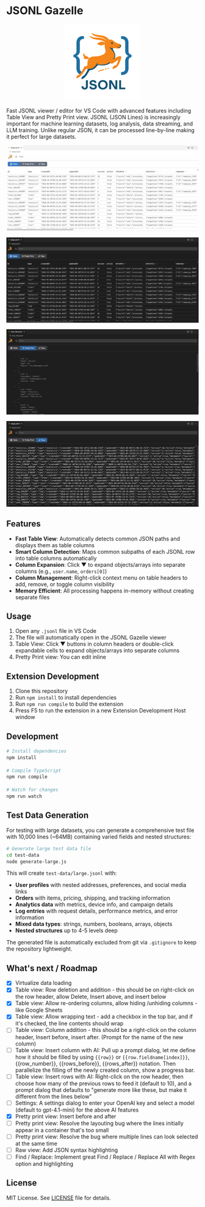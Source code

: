 # JSONL Gazelle

<div align="center">
  <img src="jsonl-gazelle.png" alt="JSONL Gazelle" width="200">
</div>

Fast JSONL viewer / editor for VS Code with advanced features including Table View and Pretty Print view. JSONL (JSON Lines) is increasingly important for machine learning datasets, log analysis, data streaming, and LLM training. Unlike regular JSON, it can be processed line-by-line making it perfect for large datasets.

![JSONL Gazelle Screenshot - Light Theme - Table View](jsonl-gazelle-screenshot.jpg)

![JSONL Gazelle Screenshot - Dark Theme - Table View](jsonl-gazelle-screenshot2.jpg)

![JSONL Gazelle Screenshot - Pretty Print View](jsonl-gazelle-screenshot3.jpg)

![JSONL Gazelle Screenshot - Raw View](jsonl-gazelle-screenshot4.jpg)

## Features

- **Fast Table View**: Automatically detects common JSON paths and displays them as table columns
- **Smart Column Detection**: Maps common subpaths of each JSONL row into table columns automatically
- **Column Expansion**: Click ▼ to expand objects/arrays into separate columns (e.g., `user.name`, `orders[0]`)
- **Column Management**: Right-click context menu on table headers to add, remove, or toggle column visibility
- **Memory Efficient**: All processing happens in-memory without creating separate files

## Usage

1. Open any `.jsonl` file in VS Code
2. The file will automatically open in the JSONL Gazelle viewer
4. Table View: Click ▼ buttons in column headers or double-click expandable cells to expand objects/arrays into separate columns
5. Pretty Print view: You can edit inline

## Extension Development

1. Clone this repository
2. Run `npm install` to install dependencies
3. Run `npm run compile` to build the extension
4. Press F5 to run the extension in a new Extension Development Host window

## Development

```bash
# Install dependencies
npm install

# Compile TypeScript
npm run compile

# Watch for changes
npm run watch
```

## Test Data Generation

For testing with large datasets, you can generate a comprehensive test file with 10,000 lines (~64MB) containing varied fields and nested structures:

```bash
# Generate large test data file
cd test-data
node generate-large.js
```

This will create `test-data/large.jsonl` with:
- **User profiles** with nested addresses, preferences, and social media links
- **Orders** with items, pricing, shipping, and tracking information  
- **Analytics data** with metrics, device info, and campaign details
- **Log entries** with request details, performance metrics, and error information
- **Mixed data types**: strings, numbers, booleans, arrays, objects
- **Nested structures** up to 4-5 levels deep

The generated file is automatically excluded from git via `.gitignore` to keep the repository lightweight.

## What's next / Roadmap
- [X] Virtualize data loading
- [X] Table view: Row deletion and addition - this should be on right-click on the row header, allow Delete, Insert above, and insert below
- [X] Table view: Allow re-ordering columns, allow hiding /unhiding columns - like Google Sheets
- [X] Table view: Allow wrapping text - add a checkbox in the top bar, and if it's checked, the line contents should wrap
- [ ] Table view: Column addition - this should be a right-click on the column header, Insert before, insert after. (Prompt for the name of the new column) 
- [ ] Table view: Insert column with AI: Pull up a prompt dialog, let me define how it should be filled by using `{{row}}` or `{{row.fieldname[index]}}`, {{row_number}}, {{rows_before}}, {{rows_after}} notation. Then parallelize the filling of the newly created column, show a progress bar.
- [ ] Table view: Insert rows with AI: Right-click on the row header, then choose how many of the previous rows to feed it (default to 10), and a prompt dialog that defaults to "generate more like these, but make it different from the lines below"
- [ ] Settings: A settings dialog to enter your OpenAI key and select a model (default to gpt-4.1-mini) for the above AI features
- [X] Pretty print view: Insert before and after
- [ ] Pretty print view: Resolve the layouting bug where the lines initially appear in a container that's too small
- [ ] Pretty print view: Resolve the bug where multiple lines can look selected at the same time
- [ ] Raw view: Add JSON syntax highlighting
- [ ] Find / Replace: Implement great Find / Replace / Replace All with Regex option and highlighting

## License

MIT License. See [LICENSE](LICENSE) file for details.
